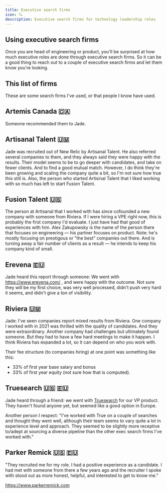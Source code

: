 ```yaml
---
title: Executive search firms
icon: 🔍
description: Executive search firms for technology leadership roles
---
```


## Using executive search firms

Once you are head of engineering or product, you'll be surprised at how much executive roles are done through executive search firms. So it can be a good thing to reach out to a couple of executive search firms and let them know you're looking.

## This list of firms

These are some search firms I've used, or that people I know have used.

## Artemis Canada 🇨🇦

Someone recommended them to Jade.

## Artisanal Talent 🇺🇲

Jade was recruited out of New Relic by Artisanal Talent. He also referred several companies to them, and they always said they were happy with the results. Their model seems to be to go deeper with candidates, and take on fewer clients. And to find a good mutual match. However, I do think they're been growing and scaling the company quite a bit, so I'm not sure how true this still is. Also, the person who started Artisinal Talent that I liked working with so much has left to start Fusion Talent. 

## Fusion Talent **🇺🇸**

The person at Artisanal that I worked with has since cofounded a new company with someone from Riviera. If I were hiring a VPE right now, this is probably the first company I'd evaluate. I just have had that good of experiences with him. Alex Zakupowsky is the name of the person there that focuses on engineering — his partner focuses on product. Note: he's mostly focusing on prestigous or "the best" companies out there. And is turning away a fair number of clients as a result — he intends to keep his company kind of small.

## Erevena 🇪🇺

Jade heard this report through someone: We went with https://www.erevena.com/ , and were happy with the outcome. Not sure they will be my first choice, was very well processed, didn't push very hard it seems, and didn't give a ton of visibility.

## Riviera 🇺🇲

Jade: I've seen companies report mixed results from Riviera. One company I worked with in 2021 was thrilled with the quality of candidates. And they were extraordinary. Another company had challenges but ultimately found someone. But they had to have a few hard meetings to make it happen. I think Riviera has expanded a lot, so it can depend on who you work with.

Their fee structure (to companies hiring) at one point was something like this:

* 33% of first year base salary and bonus
* 33% of first year equity (not sure how that is computed).

## Truesearch 🇺🇸 🇪🇺

Jade heard through a friend: we went with [Truesearch](https://trueplatform.com/) for our VP product. They haven't found anyone yet, but seemed like a good option in Europe.

Another person I respect: "I've worked with True on a couple of searches and thought they went well, although their team seems to vary quite a lot in experience level and approach. They seemed to be slightly more receptive to/adept at sourcing a diverse pipeline than the other exec search firms I've worked with."

## Parker Remick 🇺🇸 🇪🇺

"They recruited me for my role. I had a positive experience as a candidate. I had met with someone from there a few years ago and the recruiter I spoke with stood out as more honest, helpful, and interested to get to know me."

https://www.parkerremick.com

